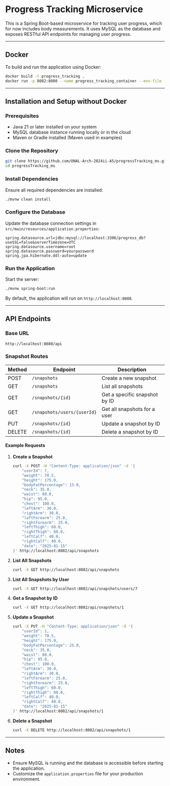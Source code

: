 # Progress Tracking Microservice

This is a Spring Boot-based microservice for tracking user progress, which for now includes body measurements. It uses MySQL as the database and exposes RESTful API endpoints for managing user progress.

---

## Docker

To build and run the application using Docker:

```bash
docker build -t progress_tracking .
docker run -p 8082:8080 --name progress_tracking_container --env-file .env progress_tracking
```

---

## Installation and Setup without Docker

### Prerequisites

- Java 21 or later installed on your system
- MySQL database instance running locally or in the cloud
- Maven or Gradle installed (Maven used in examples)

### Clone the Repository

```bash
git clone https://github.com/UNAL-Arch-2024ii-A5/progressTracking_ms.git
cd progressTracking_ms
```

### Install Dependencies

Ensure all required dependencies are installed:

```bash
./mvnw clean install
```

### Configure the Database

Update the database connection settings in `src/main/resources/application.properties`:

```properties
spring.datasource.url=jdbc:mysql://localhost:3306/progress_db?useSSL=false&serverTimezone=UTC
spring.datasource.username=root
spring.datasource.password=yourpassword
spring.jpa.hibernate.ddl-auto=update
```

### Run the Application

Start the server:

```bash
./mvnw spring-boot:run
```

By default, the application will run on `http://localhost:8080`.

---

## API Endpoints

### Base URL

`http://localhost:8080/api`

### Snapshot Routes

| Method | Endpoint                    | Description                   |
| ------ | --------------------------- | ----------------------------- |
| POST   | `/snapshots`                | Create a new snapshot         |
| GET    | `/snapshots`                | List all snapshots            |
| GET    | `/snapshots/{id}`           | Get a specific snapshot by ID |
| GET    | `/snapshots/users/{userId}` | Get all snapshots for a user  |
| PUT    | `/snapshots/{id}`           | Update a snapshot by ID       |
| DELETE | `/snapshots/{id}`           | Delete a snapshot by ID       |

#### Example Requests

1. **Create a Snapshot**
   
   ```bash
   curl -X POST -H "Content-Type: application/json" -d '{
       "userId": 7,
       "weight": 70.5,
       "height": 175.0,
       "bodyFatPercentage": 15.0,
       "neck": 35.0,
       "waist": 80.0,
       "hip": 95.0,
       "chest": 100.0,
       "leftArm": 30.0,
       "rightArm": 30.0,
       "leftForearm": 25.0,
       "rightForearm": 25.0,
       "leftThigh": 60.0,
       "rightThigh": 60.0,
       "leftCalf": 40.0,
       "rightCalf": 40.0,
       "date": "2025-01-15"
   }' http://localhost:8082/api/snapshots
   ```

2. **List All Snapshots**
   
   ```bash
   curl -X GET http://localhost:8082/api/snapshots
   ```

3. **List All Snapshots by User**
   
   ```bash
   curl -X GET http://localhost:8082/api/snapshots/users/7
   ```

4. **Get a Snapshot by ID**
   
   ```bash
   curl -X GET http://localhost:8082/api/snapshots/1
   ```

5. **Update a Snapshot**
   
   ```bash
   curl -X PUT -H "Content-Type: application/json" -d '{
       "userId": 1,
       "weight": 70.5,
       "height": 175.0,
       "bodyFatPercentage": 25.0,
       "neck": 35.0,
       "waist": 80.0,
       "hip": 95.0,
       "chest": 100.0,
       "leftArm": 30.0,
       "rightArm": 30.0,
       "leftForearm": 25.0,
       "rightForearm": 25.0,
       "leftThigh": 60.0,
       "rightThigh": 60.0,
       "leftCalf": 40.0,
       "rightCalf": 40.0,
       "date": "2025-01-15"
   }' http://localhost:8082/api/snapshots/1
   ```

6. **Delete a Snapshot**
   
   ```bash
   curl -X DELETE http://localhost:8082/api/snapshots/1
   ```

---

## Notes

- Ensure MySQL is running and the database is accessible before starting the application.
- Customize the `application.properties` file for your production environment.
